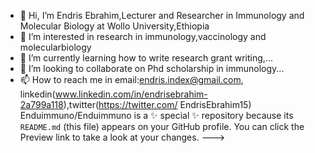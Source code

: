 - 👋 Hi, I’m Endris Ebrahim,Lecturer and Researcher in Immunology and Molecular Biology at Wollo University,Ethiopia
- 👀 I’m interested in research in immunology,vaccinology and molecularbiology
- 🌱 I’m currently learning how to write research grant writing,...
- 💞️ I’m looking to collaborate on Phd scholarship in immunology...
- 📫 How to reach me in email:endris.index@gmail.com, linkedin(www.linkedin.com/in/endrisebrahim-2a799a118),twitter(https://twitter.com/ EndrisEbrahim15)
Enduimmuno/Enduimmuno is a ✨ special ✨ repository because its `README.md` (this file) appears on your GitHub profile.
You can click the Preview link to take a look at your changes.
--->

